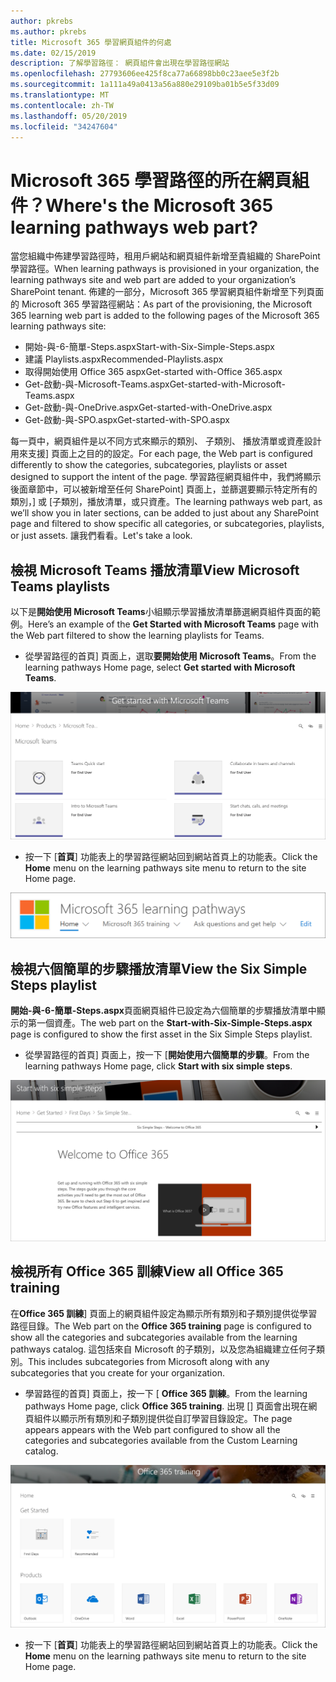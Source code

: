 ```yaml
---
author: pkrebs
ms.author: pkrebs
title: Microsoft 365 學習網頁組件的何處
ms.date: 02/15/2019
description: 了解學習路徑： 網頁組件會出現在學習路徑網站
ms.openlocfilehash: 27793606ee425f8ca77a66898bb0c23aee5e3f2b
ms.sourcegitcommit: 1a111a49a0413a56a880e29109ba01b5e5f33d09
ms.translationtype: MT
ms.contentlocale: zh-TW
ms.lasthandoff: 05/20/2019
ms.locfileid: "34247604"
---
```

# <a name="wheres-the-microsoft-365-learning-pathways-web-part"></a><span data-ttu-id="90548-103">Microsoft 365 學習路徑的所在網頁組件？</span><span class="sxs-lookup"><span data-stu-id="90548-103">Where's the Microsoft 365 learning pathways web part?</span></span>

<span data-ttu-id="90548-104">當您組織中佈建學習路徑時，租用戶網站和網頁組件新增至貴組織的 SharePoint 學習路徑。</span><span class="sxs-lookup"><span data-stu-id="90548-104">When learning pathways is provisioned in your organization, the learning pathways site and web part are added to your organization’s SharePoint tenant.</span></span> <span data-ttu-id="90548-105">佈建的一部分，Microsoft 365 學習網頁組件新增至下列頁面的 Microsoft 365 學習路徑網站：</span><span class="sxs-lookup"><span data-stu-id="90548-105">As part of the provisioning, the Microsoft 365 learning web part is added to the following pages of the Microsoft 365 learning pathways site:</span></span>

- <span data-ttu-id="90548-106">開始-與-6-簡單-Steps.aspx</span><span class="sxs-lookup"><span data-stu-id="90548-106">Start-with-Six-Simple-Steps.aspx</span></span> 
- <span data-ttu-id="90548-107">建議 Playlists.aspx</span><span class="sxs-lookup"><span data-stu-id="90548-107">Recommended-Playlists.aspx</span></span>
- <span data-ttu-id="90548-108">取得開始使用 Office 365 aspx</span><span class="sxs-lookup"><span data-stu-id="90548-108">Get-started with-Office 365.aspx</span></span>
- <span data-ttu-id="90548-109">Get-啟動-與-Microsoft-Teams.aspx</span><span class="sxs-lookup"><span data-stu-id="90548-109">Get-started-with-Microsoft-Teams.aspx</span></span>
- <span data-ttu-id="90548-110">Get-啟動-與-OneDrive.aspx</span><span class="sxs-lookup"><span data-stu-id="90548-110">Get-started-with-OneDrive.aspx</span></span>
- <span data-ttu-id="90548-111">Get-啟動-與-SPO.aspx</span><span class="sxs-lookup"><span data-stu-id="90548-111">Get-started-with-SPO.aspx</span></span>

<span data-ttu-id="90548-112">每一頁中，網頁組件是以不同方式來顯示的類別、 子類別、 播放清單或資產設計用來支援] 頁面上之目的的設定。</span><span class="sxs-lookup"><span data-stu-id="90548-112">For each page, the Web part is configured differently to show the categories, subcategories, playlists or asset designed to support the intent of the page.</span></span> <span data-ttu-id="90548-113">學習路徑網頁組件中，我們將顯示後面章節中，可以被新增至任何 SharePoint] 頁面上，並篩選要顯示特定所有的類別，] 或 [子類別，播放清單，或只資產。</span><span class="sxs-lookup"><span data-stu-id="90548-113">The learning pathways web part, as we’ll show you in later sections, can be added to just about any SharePoint page and filtered to show specific all categories, or subcategories, playlists, or just assets.</span></span> <span data-ttu-id="90548-114">讓我們看看。</span><span class="sxs-lookup"><span data-stu-id="90548-114">Let's take a look.</span></span> 

## <a name="view-microsoft-teams-playlists"></a><span data-ttu-id="90548-115">檢視 Microsoft Teams 播放清單</span><span class="sxs-lookup"><span data-stu-id="90548-115">View Microsoft Teams playlists</span></span>

<span data-ttu-id="90548-116">以下是**開始使用 Microsoft Teams**小組顯示學習播放清單篩選網頁組件頁面的範例。</span><span class="sxs-lookup"><span data-stu-id="90548-116">Here’s an example of the **Get Started with Microsoft Teams** page with the Web part filtered to show the learning playlists for Teams.</span></span> 

- <span data-ttu-id="90548-117">從學習路徑的首頁] 頁面上，選取**要開始使用 Microsoft Teams**。</span><span class="sxs-lookup"><span data-stu-id="90548-117">From the learning pathways Home page, select **Get started with Microsoft Teams**.</span></span>

![cg-whereiswp-teams.png](media/cg-whereiswp-teams.png)

- <span data-ttu-id="90548-119">按一下 [**首頁**] 功能表上的學習路徑網站回到網站首頁上的功能表。</span><span class="sxs-lookup"><span data-stu-id="90548-119">Click the **Home** menu on the learning pathways site menu to return to the site Home page.</span></span>

![cg homebtnmenu.png](media/cg-homebtnmenu.png)

## <a name="view-the-six-simple-steps-playlist"></a><span data-ttu-id="90548-121">檢視六個簡單的步驟播放清單</span><span class="sxs-lookup"><span data-stu-id="90548-121">View the Six Simple Steps playlist</span></span>

<span data-ttu-id="90548-122">**開始-與-6-簡單-Steps.aspx**頁面網頁組件已設定為六個簡單的步驟播放清單中顯示的第一個資產。</span><span class="sxs-lookup"><span data-stu-id="90548-122">The web part on the **Start-with-Six-Simple-Steps.aspx** page is configured to show the first asset in the Six Simple Steps playlist.</span></span> 

- <span data-ttu-id="90548-123">從學習路徑的首頁] 頁面上，按一下 [**開始使用六個簡單的步驟**。</span><span class="sxs-lookup"><span data-stu-id="90548-123">From the learning pathways Home page,  click **Start with six simple steps**.</span></span> 

![cg-whereiswp-six.png](media/cg-whereiswp-six.png)

## <a name="view-all-office-365-training"></a><span data-ttu-id="90548-125">檢視所有 Office 365 訓練</span><span class="sxs-lookup"><span data-stu-id="90548-125">View all Office 365 training</span></span>

<span data-ttu-id="90548-126">在**Office 365 訓練**] 頁面上的網頁組件設定為顯示所有類別和子類別提供從學習路徑目錄。</span><span class="sxs-lookup"><span data-stu-id="90548-126">The Web part on the **Office 365 training** page is configured to show all the categories and subcategories available from the learning pathways catalog.</span></span> <span data-ttu-id="90548-127">這包括來自 Microsoft 的子類別，以及您為組織建立任何子類別。</span><span class="sxs-lookup"><span data-stu-id="90548-127">This includes subcategories from Microsoft along with any subcategories that you create for your organization.</span></span>

- <span data-ttu-id="90548-128">學習路徑的首頁] 頁面上，按一下 [ **Office 365 訓練**。</span><span class="sxs-lookup"><span data-stu-id="90548-128">From the learning pathways Home page, click **Office 365 training**.</span></span> <span data-ttu-id="90548-129">出現 [] 頁面會出現在網頁組件以顯示所有類別和子類別提供從自訂學習目錄設定。</span><span class="sxs-lookup"><span data-stu-id="90548-129">The page appears appears with the Web part configured to show all the categories and subcategories available from the Custom Learning catalog.</span></span>

![cg-whereiswp-o365.png](media/cg-whereiswp-o365.png)

- <span data-ttu-id="90548-131">按一下 [**首頁**] 功能表上的學習路徑網站回到網站首頁上的功能表。</span><span class="sxs-lookup"><span data-stu-id="90548-131">Click the **Home** menu on the learning pathways site menu to return to the site Home page.</span></span>

